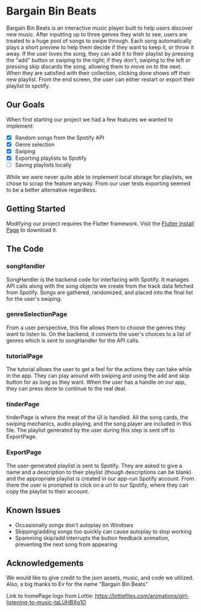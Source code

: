 # **Bargain Bin Beats**
Bargain Bin Beats is an interactive music player built to help users discover new music. After inputting up to three genres they wish to see, users are treated to a huge pool of songs to swipe through. Each song automatically plays a short preview to help them decide if they want to keep it, or throw it away. If the user loves the song, they can add it to their playlist by pressing the "add" button or swiping to the right; if they don't, swiping to the left or pressing skip discards the song, allowing them to move on to the next. When they are satisfied with their collection, clicking done shows off their new playlist. From the end screen, the user can either restart or export their playlist to spotify.

## Our Goals
When first starting our project we had a few features we wanted to implement:
- [x] Random songs from the Spotify API
- [x] Genre selection
- [x] Swiping
- [x] Exporting playlists to Spotify
- [ ] Saving playlists locally

While we were never quite able to implement local storage for playlists, we chose to scrap the feature anyway. From our user tests exporting seemed to be a better alternative regardless.

## Getting Started
Modifying our project requires the Flutter framework. Visit the [Flutter Install Page](https://docs.flutter.dev/get-started/install?gad_source=1&gclid=CjwKCAjwoa2xBhACEiwA1sb1BEl_EE9_hc6iC4FWZ_pqyJeOjE9lnMiZd5whcc7HBb6hdIsvJ3yMGBoCTZsQAvD_BwE&gclsrc=aw.ds) to download it.

## The Code
### songHandler
SongHandler is the backend code for interfacing with Spotify. It manages API calls along with the song objects we create from the track data fetched from Spotify. Songs are gathered, randomized, and placed into the final list for the user's swiping.
### genreSelectionPage
From a user perspective, this file allows them to choose the genres they want to listen to. On the backend, it converts the user's choices to a list of genres which is sent to songHandler for the API calls.
### tutorialPage
The tutorial allows the user to get a feel for the actions they can take while in the app. They can play around with swiping and using the add and skip button for as long as they want. When the user has a handle on our app, they can press done to continue to the real deal.
### tinderPage
tinderPage is where the meat of the UI is handled. All the song cards, the swiping mechanics, audio playing, and the song player are included in this file. The playlist generated by the user during this step is sent off to ExportPage.
### ExportPage
The user-generated playlist is sent to Spotify. They are asked to give a name and a description to their playlist (though descriptions can be blank) and the appropriate playlist is created in our app-run Spotify account. From there the user is prompted to click on a url to our Spotify, where they can copy the playlist to their account.

## Known Issues
- Occasionally songs don't autoplay on Windows
- Skipping/adding songs too quickly can cause autoplay to stop working
- Spamming skip/add interrupts the button feedback animation, preventing the next song from appearing 

## Acknowledgements
We would like to give credit to the json assets, music, and code we utilized.
Also, a big thanks to Ev for the name "Bargain Bin Beats"

Link to homePage logo from Lottie: https://lottiefiles.com/animations/girl-listening-to-music-taLUHBXg1O 


